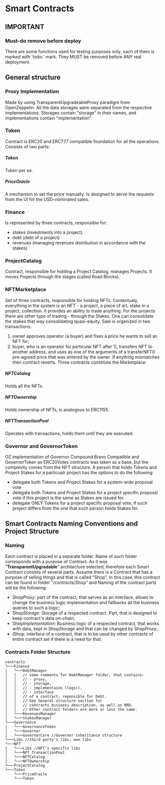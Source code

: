 # Smart Contracts

## IMPORTANT
### Must-do remove before deploy
There are some functions used for testing purposes only, each of them is marked with 'todo:' mark. They MUST be removed before ANY real deployment.

## General structure
### Proxy Implementation
Made by using TransparentUpgradeableProxy paradigm from OpenZeppelin. All the data storages were separated from the respective implementations. Storages contain "storage" in their names, and implementations contain "implementation". 
### Token
Contract is ERC20 and ERC777 compatible foundation for all the operations. Consists of two parts:
##### Token
Token per se.
##### PriceOracle
A mechanism to set the price manually. Is designed to serve the requests from the UI for the USD-nominated sales.
### Finance
Is represented by three contracts, responsible for:
- stakes (investments into a project)
- debt (debt of a project)
- revenues (managing revenues distribution in accordance with the stakes)
### ProjectCatalog
Contract, responsible for holding a Project Catalog, manages Projects. It moves Projects through the stages (called Road Blocks).
### NFTMarketplace
Set of three contracts, responsible for holding NFTs. Contextualy, everything in the system is an NFT - a project, a piece of art, stake in a project, collection. It provides an ability to trade anything. 
For the projects there are other type of trading - through the Stakes. One can consolidate the stakes that way consolidating quasi-equity.
Sale is organized in two transactions:
1) owner approves operator (a buyer) and fixes a price he wants to sell an NFT for;
2) buyer, who is an operator for particular NFT after 1), transfers NFT to another address, and uses as one of the arguments of a transferNFT() pre-agreed price that was entered by the owner. If anything mismatches then contract reverts.
Three contracts constitute the Marketplace:
##### NFTCatalog
Holds all the NFTs.
##### NFTOwnership
Holds ownership of NFTs, is analogous to ERC1155.
##### NFTTransactionPool
Operates with transactions, holds them until they are executed.
### Governor and GovernorToken
OZ implementation of Governor Compound Bravo Compatible and GovernorToken as ERC20Votes contracts was taken as a base, but the complexity comes from the NFT structure.
A person that holds Tokens and Project Stakes for a particualr project has the options to do the following:
- delegate both Tokens and Project Stakes for a system-wide proposal vote
- delegate both Tokens and Project Stakes for a project specific proposal vote if this project is the same as Stakes are issued for.
- delegate ONLY Tokens for a project specific proposal vote, if such project differs from the one that such person holds Stakes for.

## Smart Contracts Naming Conventions and Project Structure 
### Naming
Each contract is placed in a separate folder. Name of such folder corresponds with a purpose of Contract. As it was "**TransparentUpgradable**" architecture selected, therefore each Smart Contract consists of several parts. Assume there is a Contract that has a purpose of selling things and that is called "Shop". In this case, this contract can be found in folder "/contracts/Shop" and Naming of the contract parts will be the following:
- Shop*Proxy*: part of the contract, that serves as an interface, allows to change the business logic implementation and fallbacks all the business queries to such a logic; 
- Shop*Storage*: Storage of a respected contract. Part, that is designed to keep contract's data on-chain;
- Shop*Implementation*: Business logic of a respected contract, that works with data, kept in Shop*Storage* and that can be changed by Shop*Proxy*;
- *I*Shop: interface of a contract, that is to be used by other contracts of entire contract set if there is a need for that.
### Contracts Folder Structure
```
contracts
└───Finance
│   └───DebtManager  
│   │   // some comments for DebtManager folder, that contains:
│   │   // - proxy, 
│   │   // - storage,
│   │   // - implementaion (logic),
│   │   // - interface
│   │   // of a contract, reponsible for Debt.
│   │   // See General structure section for
│   │   // contracts business description, as well as BRD.
│   │   // Other contract folders are more or less the same. 
│   └───RevenuesManager
│   └───StakesManager
└───Governance
│   └───GovernanceToken  
│   └───Governor
│   └───GovernorCore //Governor inheritance structure
└───Libs //third party's libs, own libs
└───NFT
│   └───Libs //NFT's specific libs  
│   └───NFT_TransactionPool
│   └───NFTCatalog
│   └───NFTOwnership
└───ProjectCatalog
└───Token
    └───PriceOracle  
    └───Token 

```


